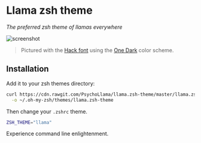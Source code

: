 # Llama zsh theme
*The preferred zsh theme of llamas everywhere*

![screenshot](https://cdn.rawgit.com/PsychoLlama/llama.zsh-theme/master/screenshot.png)

> Pictured with the [Hack font](http://sourcefoundry.org/hack/) using the [One Dark](https://github.com/joshdick/onedark.vim/) color scheme.

## Installation
Add it to your zsh themes directory:

```sh
curl https://cdn.rawgit.com/PsychoLlama/llama.zsh-theme/master/llama.zsh-theme\
  -o ~/.oh-my-zsh/themes/llama.zsh-theme
```

Then change your `.zshrc` theme.

```sh
ZSH_THEME="llama"
```

Experience command line enlightenment.
